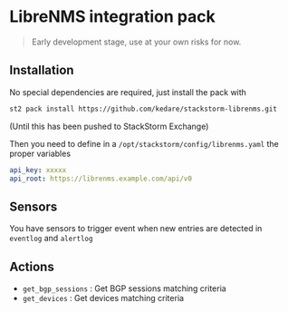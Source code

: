 # LibreNMS integration pack

> Early development stage, use at your own risks for now.

## Installation

No special dependencies are required, just install the pack with 

``` bash
st2 pack install https://github.com/kedare/stackstorm-librenms.git
```

(Until this has been pushed to StackStorm Exchange)

Then you need to define in a `/opt/stackstorm/config/librenms.yaml` the proper variables

``` yaml
api_key: xxxxx
api_root: https://librenms.example.com/api/v0
```

## Sensors

You have sensors to trigger event when new entries are detected in `eventlog` and `alertlog`

## Actions

- `get_bgp_sessions` : Get BGP sessions matching criteria 
- `get_devices` : Get devices matching criteria